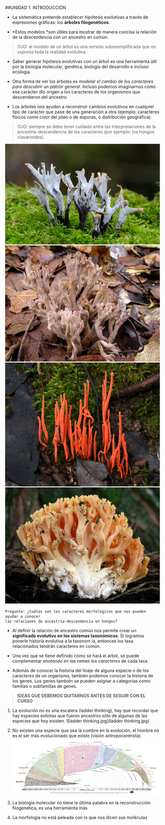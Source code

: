 ##UNIDAD 1. INTRODUCCIÓN
- La sistemática pretende establecer hipótesis evolutivas a través de expresiones gráficas: los **árboles filogenéticos**. 

- *Estos modelos *son útiles para mostrar de manera concisa la relación de la descendencia con un ancestro en común. 
>*OJO:* el modelo de un árbol es una versión sobresimplificada que *no expresa* toda la realidad evolutiva.

- Saber generar hipótesis evolutivas con un árbol es una herramienta útil por la biología molecular, genética, biología del desarrollo e incluso ecología.

- Otra forma de ver los árboles es *modelar el cambio de los caracteres para descubrir un patrón general*. Incluso podemos imaginarnos cómo ese carácter dio origen a los caracteres de los organismos que descendieron del ancestro. 

- Los árboles nos ayudan a reconstruir cambios evolutivos en cualquier tipo de carácter que pase de una generación a otra (ejemplo: caracteres físicos como color del píleo o de esporas, o distribución geográfica). 
>*OJO*: siempre se debe tener cuidado entre las interpretaciones de la ancestría-descendencia de los caracteres (por ejemplo: los hongos clavarioides).

![Xylaria-hypoxylon.jpg](Xylaria-hypoxylon.jpg)
![Clavulina_cinerea.jpg](Clavulina_cinerea.jpg)
![Clavulinopsis_corallinorosacea.jpg](Clavulinopsis_corallinorosacea.jpg)
![Ramaria_rubricarnata_verna.jpg](Ramaria_rubricarnata_verna.jpg)

```
Pregunta: ¿Cuáles son los caracteres morfológicos que nos pueden ayudar a conocer 
las relaciones de ancestría-descendencia en hongos?
```

- Al definir la relación de ancestro común nos permite crear un **significado evolutivo en los sistemas taxonómicos**. Si logramos ponerle historia evolutiva a la taxonom ía, entonces los taxa relacionados tendrán caracteres en común. 

- Una vez que se tiene definido cómo se hará el árbol, se puede complementar *anotando en las ramas los caracteres* de cada taxa.

- Además de conocer la historia del linaje de alguna especie o de los caracteres de un organismo, también podemos conocer la historia de los genes. Los genes también se pueden asignar a categorías como familias o subfamilias de genes.

>**IDEAS QUE DEBEMOS QUITARNOS ANTES DE SEGUIR CON EL CURSO**
1. La evolución no es una escalera (ladder thinking), hay que recordar que hay especies extintas que fueron ancestros sólo de algunas de las especies que hoy existen.
![ladder thinking.jpg](ladder thinking.jpg)

2. No existen una especie que sea la cumbre en la evolución, el hombre no es el ser más evolucionado que existe (visión antropocentrista).
![tree-of-life_2000.jpg](tree-of-life_2000.jpg)

3. La biología molecular no tiene la última palabra en la reconstrucción filogenética, es una herramienta más
4. La morfología no está peleada con lo que nos dicen sus moléculas
